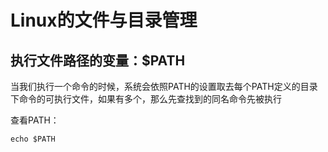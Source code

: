 # Linux的文件与目录管理

## 执行文件路径的变量：$PATH

当我们执行一个命令的时候，系统会依照PATH的设置取去每个PATH定义的目录下命令的可执行文件，如果有多个，那么先查找到的同名命令先被执行

查看PATH：

```shell
echo $PATH
```

